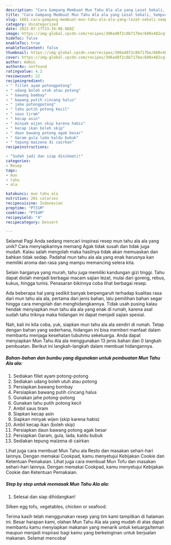 ```yaml
---
description: "Cara Gampang Membuat Mun Tahu Ala ala yang Lezat Sekali, Sempurna"
title: "Cara Gampang Membuat Mun Tahu Ala ala yang Lezat Sekali, Sempurna"
slug: 1801-cara-gampang-membuat-mun-tahu-ala-ala-yang-lezat-sekali-sempurna
category: Uncategorized
date: 2022-07-17T23:34:06.868Z
image: https://img-global.cpcdn.com/recipes/396ad8f2c8b717be/680x482cq70/mun-tahu-ala-ala-foto-resep-utama.jpg
hideToc: false
enableToc: true
enableTocContent: false
thumbnail: https://img-global.cpcdn.com/recipes/396ad8f2c8b717be/680x482cq70/mun-tahu-ala-ala-foto-resep-utama.jpg
cover: https://img-global.cpcdn.com/recipes/396ad8f2c8b717be/680x482cq70/mun-tahu-ala-ala-foto-resep-utama.jpg
author: Admin
authorAv: notfound
ratingvalue: 4.2
reviewcount: 22
recipeingredient:
- " fillet ayam potongpotong"
- " udang boleh utuh atau potong"
- " bawang bombay"
- " bawang putih cincang halus"
- " jahe potongpotong"
- " tahu putih potong kecil"
- " saus tiram"
- " kecap asin"
- " minyak wijen skip karena habis"
- " kecap ikan boleh skip"
- " daun bawang potong agak besar"
- " Garam gula lada kaldu bubuk"
- " tepung maizena di cairkan"
recipeinstructions:

- "Sudah jadi dan siap dinikmati!"
categories:
- Resep
tags:
- mun
- tahu
- ala

katakunci: mun tahu ala 
nutrition: 201 calories
recipecuisine: Indonesian
preptime: "PT31M"
cooktime: "PT54M"
recipeyield: "4"
recipecategory: Dessert

---
```



Selamat Pagi Anda sedang mencari inspirasi resep mun tahu ala ala yang unik? Cara menyiapkannya memang Agak tidak susah dan tidak juga mudah. Kalau salah mengolah maka hasilnya tidak akan memuaskan dan bahkan tidak sedap. Padahal mun tahu ala ala yang enak harusnya kan memiliki aroma dan rasa yang mampu memancing selera kita.


Selain harganya yang murah, tahu juga memiliki kandungan gizi tinggi. Tahu dapat diolah menjadi berbagai macam sajian lezat, mulai dari goreng, rebus, kukus, hingga tumis. Penasaran bikinnya coba lihat berbagai resep.

Ada beberapa hal yang sedikit banyak berpengaruh terhadap kualitas rasa dari mun tahu ala ala, pertama dari jenis bahan, lalu pemilihan bahan segar hingga cara mengolah dan menghidangkannya. Tidak usah pusing kalau hendak menyiapkan mun tahu ala ala yang enak di rumah, karena asal sudah tahu triknya maka hidangan ini dapat menjadi sajian spesial.


Nah, kali ini kita coba, yuk, siapkan mun tahu ala ala sendiri di rumah. Tetap dengan bahan yang sederhana, hidangan ini bisa memberi manfaat dalam membantu menjaga kesehatan tubuhmu sekeluarga. Anda dapat menyiapkan Mun Tahu Ala ala menggunakan 13 jenis bahan dan 0 langkah pembuatan. Berikut ini langkah-langkah dalam membuat hidangannya.

<!--inarticleads1-->

##### Bahan-bahan dan bumbu yang digunakan untuk pembuatan Mun Tahu Ala ala:

1. Sediakan  fillet ayam potong-potong
1. Sediakan  udang boleh utuh atau potong
1. Persiapkan  bawang bombay
1. Persiapkan  bawang putih cincang halus
1. Gunakan  jahe potong-potong
1. Gunakan  tahu putih potong kecil
1. Ambil  saus tiram
1. Siapkan  kecap asin
1. Siapkan  minyak wijen (skip karena habis)
1. Ambil  kecap ikan (boleh skip)
1. Persiapkan  daun bawang potong agak besar
1. Persiapkan  Garam, gula, lada, kaldu bubuk
1. Sediakan  tepung maizena di cairkan


Lihat juga cara membuat Mun Tahu ala Resto dan masakan sehari-hari lainnya. Dengan memakai Cookpad, kamu menyetujui Kebijakan Cookie dan Ketentuan Pemakaian. Lihat juga cara membuat Mun Tofu dan masakan sehari-hari lainnya. Dengan memakai Cookpad, kamu menyetujui Kebijakan Cookie dan Ketentuan Pemakaian. 

<!--inarticleads2-->

##### Step by step untuk memasak Mun Tahu Ala ala:


1. Selesai dan siap dihidangkan!

Silken egg tofu, vegetables, chicken or seafood. 

Terima kasih telah menggunakan resep yang tim kami tampilkan di halaman ini. Besar harapan kami, olahan Mun Tahu Ala ala yang mudah di atas dapat membantu kamu menyiapkan makanan yang menarik untuk keluarga/teman maupun menjadi inspirasi bagi kamu yang berkeinginan untuk berjualan makanan. Selamat mencoba!

